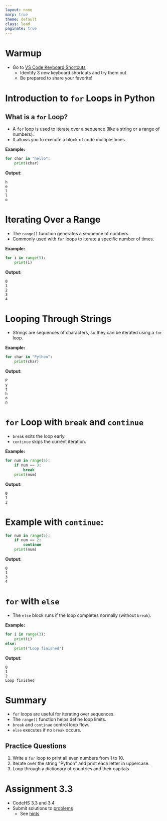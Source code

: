 ```yaml
---
layout: none
marp: true
theme: default
class: lead
paginate: true
---
```


<!-- headingDivider: 1 -->
<!-- backgroundColor: black -->
<!-- class: invert -->

# Warmup

- Go to [VS Code Keyboard Shortcuts](https://code.visualstudio.com/shortcuts/keyboard-shortcuts-windows.pdf)
  - Identify 3 *new* keyboard shortcuts and try them out
  - Be prepared to share your favorite!

# Introduction to `for` Loops in Python

## What is a `for` Loop?
- A `for` loop is used to iterate over a sequence (like a string or a range of numbers).
- It allows you to execute a block of code multiple times.

**Example:**
```python
for char in "hello":
    print(char)
```
**Output:**
```text
h
e
l
l
o
```

# Iterating Over a Range
- The `range()` function generates a sequence of numbers.
- Commonly used with `for` loops to iterate a specific number of times.

**Example:**
```python
for i in range(5):
    print(i)
```
**Output:**
```text
0
1
2
3
4
```

# Looping Through Strings
- Strings are sequences of characters, so they can be iterated using a `for` loop.

**Example:**
```python
for char in "Python":
    print(char)
```
**Output:**
```text
P
y
t
h
o
n
```

# `for` Loop with `break` and `continue`
- `break` exits the loop early.
- `continue` skips the current iteration.

**Example:**
```python
for num in range(5):
    if num == 3:
        break
    print(num)
```
**Output:**
```text
0
1
2
```

# **Example with `continue`:**
```python
for num in range(5):
    if num == 2:
        continue
    print(num)
```
**Output:**
```text
0
1
3
4
```

# `for` with `else`
- The `else` block runs if the loop completes normally (without `break`).

**Example:**
```python
for i in range(3):
    print(i)
else:
    print("Loop finished")
```
**Output:**
```text
0
1
2
Loop finished
```

# Summary
- `for` loops are useful for iterating over sequences.
- The `range()` function helps define loop limits.
- `break` and `continue` control loop flow.
- `else` executes if no `break` occurs.

## Practice Questions
1. Write a `for` loop to print all even numbers from 1 to 10.
2. Iterate over the string "Python" and print each letter in uppercase.
3. Loop through a dictionary of countries and their capitals.

# Assignment 3.3

- CodeHS 3.3 and 3.4
- Submit solutions to [problems](./files/assignment_1_3_3.py)
  - See [hints](./files/hints_assignment_1_3_3.html)